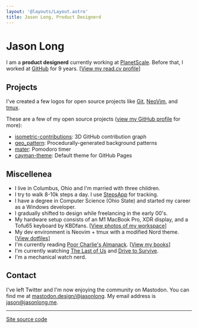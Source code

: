 ```yaml
---
layout: '@layouts/Layout.astro'
title: Jason Long, Product Designerd
---
```


# Jason Long

I am a **product designerd** currently working at [PlanetScale](https://planetscale.com). Before that, I worked at [GitHub](https://github.com) for 9 years. [[View my read.cv profile](https://read.cv/jasonlong)]

## Projects

I've created a few logos for open source projects like [Git](https://git-scm.com), [NeoVim](https://neovim.io/), and [tmux](https://github.com/tmux/tmux/wiki).

These are a few of my open source projects ([view my GitHub profile](https://github.com/jasonlong) for more):

* [isometric-contributions](https://github.com/jasonlong/isometric-contributions): 3D GitHub contribution graph
* [geo_pattern](https://github.com/jasonlong/geo_pattern): Procedurally-generated background patterns
* [mater](https://github.com/jasonlong/mater): Pomodoro timer 
* [cayman-theme](https://github.com/jasonlong/cayman-theme): Default theme for GitHub Pages

## Miscellenea

* I live in Columbus, Ohio and I'm married with three children.
* I try to walk 8-10k steps a day. I use [StepsApp](https://steps.app/) for tracking.
* I have a degree in Computer Science (Ohio State) and started my career as a Windows developer.
* I gradually shifted to design while freelancing in the early 00's.
* My hardware setup consists of an M1 MacBook Pro, XDR display, and a Tofu65 keyboard by KBDfans. [[View photos of my workspace](https://www.workspaces.xyz/p/160-jason-long)]
* My dev environment is Neovim + tmux with a modified Nord theme. [[View dotfiles](https://github.com/jasonlong/dotfiles)]
* I'm currently reading [Poor Charlie's Almanack](https://literal.club/jasonlong/book/poor-charlies-almanack-40). [[View my books](https://literal.club/jasonlong)]
* I'm currently watching [The Last of Us](https://www.hbo.com/the-last-of-us/season-1) and [Drive to Survive](https://www.netflix.com/title/80204890).
* I'm a mechanical watch nerd.

## Contact

I've left Twitter and I'm now enjoying the community on Mastodon. You can find me at <a href="https://mastodon.design/@jasonlong" rel="me">mastodon.design/@jasonlong</a>. My email address is jason@jasonlong.me.

----

[Site source code](https://github.com/jasonlong/jasonlong.me)

